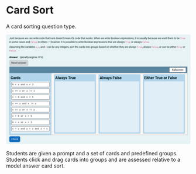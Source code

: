 # Card Sort

A card sorting question type.

![An example card sort](./example.png)

Students are given a prompt and a set of cards and predefined groups. Students
click and drag cards into groups and are assessed relative to a model answer
card sort.

